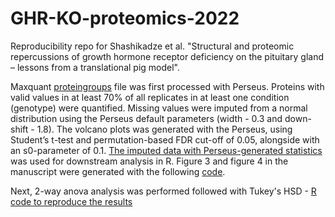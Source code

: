 # GHR-KO-proteomics-2022

Reproducibility repo for Shashikadze et al. "Structural and proteomic repercussions of growth hormone receptor deficiency on the pituitary gland – lessons from a translational pig model". 

Maxquant [proteingroups](https://github.com/ShashikadzeB/GHR-KO-proteomics-2022/blob/main/input%20files/proteinGroups.txt) file was first processed with Perseus. Proteins with valid values in at least 70% of all replicates in at least one condition (genotype) were quantified. Missing values were imputed from a normal distribution using the Perseus default parameters (width - 0.3 and down-shift - 1.8). The volcano plots was generated with the Perseus, using Student’s t-test and permutation-based FDR cut-off of 0.05, alongside with an s0-parameter of 0.1. [The imputed data with Perseus-generated statistics](https://github.com/ShashikadzeB/GHR-KO-proteomics-2022/blob/main/input%20files/perseus_output.txt) was used for downstream analysis in R. Figure 3 and figure 4 in the manuscript were generated with the following [code](https://github.com/ShashikadzeB/GHR-KO-proteomics-2022/blob/main/figure3_figure4.md).

Next, 2-way anova analysis was performed followed with Tukey's HSD - [R code to reproduce the results](https://github.com/ShashikadzeB/GHR-KO-proteomics-2022/blob/main/ANOVA%20analysis/ANOVA_THSD.md)


